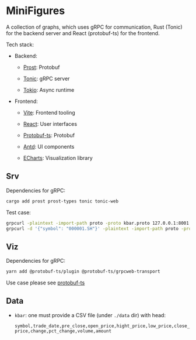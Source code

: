 # MiniFigures

A collection of graphs, which uses gRPC for communication, Rust (Tonic) for the backend server and React (protobuf-ts) for the frontend.

Tech stack:

- Backend:

  - [Prost](https://github.com/tokio-rs/prost): Protobuf

  - [Tonic](https://github.com/hyperium/tonic): gRPC server

  - [Tokio](https://github.com/tokio-rs/tokio): Async runtime

- Frontend:

  - [Vite](https://vitejs.dev/): Frontend tooling

  - [React](https://react.dev/): User interfaces

  - [Protobuf-ts](https://github.com/timostamm/protobuf-ts): Protobuf

  - [Antd](https://ant.design/): UI components

  - [ECharts](https://echarts.apache.org/): Visualization library

## Srv

Dependencies for gRPC:

```sh
cargo add prost prost-types tonic tonic-web
```

Test case:

```sh
grpcurl -plaintext -import-path proto -proto kbar.proto 127.0.0.1:8001 kbar.KBar/GetSymbols
grpcurl -d '{"symbol": "000001.SH"}' -plaintext -import-path proto -proto kbar.proto 127.0.0.1:8001 kbar.KBar/GetKBar
```

## Viz

Dependencies for gRPC:

```sh
yarn add @protobuf-ts/plugin @protobuf-ts/grpcweb-transport
```

Use case please see [protobuf-ts](https://github.com/timostamm/protobuf-ts/blob/main/MANUAL.md#grpc-web-transport)

## Data

- `kbar`: one must provide a CSV file (under `./data` dir) with head:

    `symbol,trade_date,pre_close,open_price,hight_price,low_price,close_price,change,pct_change,volume,amount`
